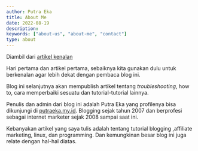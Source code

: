 ```yaml
---
author: Putra Eka
title: About Me
date: 2022-08-19
description:
keywords: ["about-us", "about-me", "contact"]
type: about
---
```

Diambil dari [artikel kenalan](/blog/kenalan)

Hari pertama dan artikel pertama, sebaiknya kita gunakan dulu untuk berkenalan agar lebih dekat dengan pembaca blog ini.

Blog ini selanjutnya akan mempublish artikel tentang *troubleshooting*, how to, cara memperbaiki sesuatu dan tutorial-tutorial lainnya.

Penulis dan admin dari blog ini adalah Putra Eka yang profilenya bisa dikunjungi di [putraeka.my.id](https://putraeka.my.id). Blogging sejak tahun 2007 dan berprofesi sebagai internet marketer sejak 2008 sampai saat ini.

Kebanyakan artikel yang saya tulis adalah tentang tutorial blogging ,affiliate marketing, linux, dan programming. Dan kemungkinan besar blog ini juga relate dengan hal-hal diatas.
